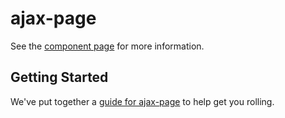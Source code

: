 ajax-page
================

See the [component page](http://robdodson.github.io/ajax-page) for more information.

## Getting Started

We've put together a [guide for ajax-page](http://www.polymer-project.org/docs/start/reusableelements.html) to help get you rolling.
